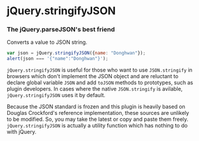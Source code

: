 jQuery.stringifyJSON
====================

### The jQuery.parseJSON's best friend

Converts a value to JSON string.

```js
var json = jQuery.stringifyJSON({name: "Donghwan"});
alert(json === '{"name":"Donghwan"}');
```

`jQuery.stringifyJSON` is useful for those who want to use `JSON.stringify` in browsers which don't implement the JSON object and are reluctant to declare global variable `JSON` and add `toJSON` methods to prototypes, such as plugin developers. In cases where the native `JSON.stringify` is avilable, `jQuery.stringifyJSON` uses it by default.

Because the JSON standard is frozen and this plugin is heavily based on Douglas Crockford's reference implementation, these sources are unlikely to be modified. So, you may take the latest or copy and paste them freely. `jQuery.stringifyJSON` is actually a utility function which has nothing to do with jQuery.